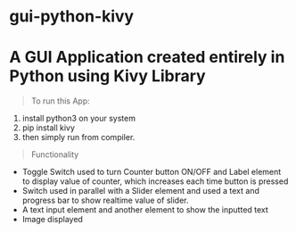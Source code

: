 ﻿# gui-python-kivy
 
 
# A GUI Application created entirely in Python using Kivy Library

>To run this App:

1. install python3 on your system   
1. pip install kivy   
1. then simply run from compiler.   

>Functionality

* Toggle Switch used to turn Counter button ON/OFF and Label element to display value of counter, which increases each time button is pressed   
* Switch used in parallel with a Slider element and used a text and progress bar to show realtime value of slider.   
* A text input element and another element to show the inputted text   
* Image displayed
